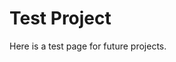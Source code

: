 <!-- BEGIN ARISE ------------------------------
Title:: "Test Project"

Author:: "Josh Simpson"
Description:: "Page creation test for projects"
Language:: "en"
Thumbnail:: ""
Published Date:: "2025-10-06"
Modified Date:: "2025-10-07"

---- END ARISE \\ DO NOT MODIFY THIS LINE ---->

# Test Project

Here is a test page for future projects.
